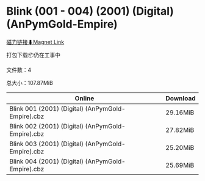 # Blink (001 - 004) (2001) (Digital) (AnPymGold-Empire)

[磁力链接⬇Magnet Link](magnet:?xt=urn:btih:17c138b8fde6bd73c64b0ca055e0968da54ce59f&dn=Blink%20%28001%20-%20004%29%20%282001%29%20%28Digital%29%20%28AnPymGold-Empire%29)

打包下载📦仍在工事中

文件数：4

总大小：107.87MiB

Online | Download
--- | ---
Blink 001 (2001) (Digital) (AnPymGold-Empire).cbz | 29.16MiB
Blink 002 (2001) (Digital) (AnPymGold-Empire).cbz | 27.82MiB
Blink 003 (2001) (Digital) (AnPymGold-Empire).cbz | 25.20MiB
Blink 004 (2001) (Digital) (AnPymGold-Empire).cbz | 25.69MiB